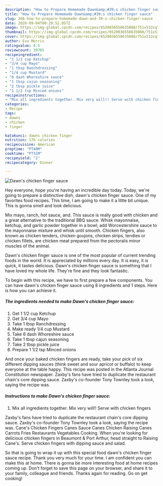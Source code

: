 ```yaml
---
description: "How to Prepare Homemade Dawn&amp;#39;s chicken finger sauce"
title: "How to Prepare Homemade Dawn&amp;#39;s chicken finger sauce"
slug: 366-how-to-prepare-homemade-dawn-and-39-s-chicken-finger-sauce
date: 2020-09-04T00:29:52.057Z
image: https://img-global.cpcdn.com/recipes/6520036558635008/751x532cq70/dawns-chicken-finger-sauce-recipe-main-photo.jpg
thumbnail: https://img-global.cpcdn.com/recipes/6520036558635008/751x532cq70/dawns-chicken-finger-sauce-recipe-main-photo.jpg
cover: https://img-global.cpcdn.com/recipes/6520036558635008/751x532cq70/dawns-chicken-finger-sauce-recipe-main-photo.jpg
author: Eva Morris
ratingvalue: 4.5
reviewcount: 39705
recipeingredient:
- "1 1/2 cup Ketchup"
- "3/4 cup Mayo"
- "1 tbsp Ranchdressing"
- "1/4 cup Mustard"
- "6 dash Whoreshire sauce"
- "1 tbsp cajun seasoning"
- "2 tbsp pickle juice"
- "1 1/2 tsp Minced onions"
recipeinstructions:
- "Mix all ingredients together. Mix very will!! Serve with chicken fingers"
categories:
- Recipe
tags:
- dawns
- chicken
- finger

katakunci: dawns chicken finger 
nutrition: 176 calories
recipecuisine: American
preptime: "PT40M"
cooktime: "PT31M"
recipeyield: "2"
recipecategory: Dinner

---
```



![Dawn&#39;s chicken finger sauce](https://img-global.cpcdn.com/recipes/6520036558635008/751x532cq70/dawns-chicken-finger-sauce-recipe-main-photo.jpg)

Hey everyone, hope you're having an incredible day today. Today, we're going to prepare a distinctive dish, dawn&#39;s chicken finger sauce. One of my favorites food recipes. This time, I am going to make it a little bit unique. This is gonna smell and look delicious.

Mix mayo, ranch, hot sauce, and. This sauce is really good with chicken and a great alternative to the traditional BBQ sauce. Whisk mayonnaise, ketchup, and garlic powder together in a bowl; add Worcestershire sauce to the mayonnaise mixture and whisk until smooth. Chicken fingers, also known as chicken tenders, chicken goujons, chicken strips, tendies or chicken fillets, are chicken meat prepared from the pectoralis minor muscles of the animal.

Dawn&#39;s chicken finger sauce is one of the most popular of current trending foods in the world. It is appreciated by millions every day. It is easy, it is quick, it tastes delicious. Dawn&#39;s chicken finger sauce is something that I have loved my whole life. They're fine and they look fantastic.


To begin with this recipe, we have to first prepare a few components. You can have dawn&#39;s chicken finger sauce using 8 ingredients and 1 steps. Here is how you can achieve it.

<!--inarticleads1-->

##### The ingredients needed to make Dawn&#39;s chicken finger sauce:

1. Get 1 1/2 cup Ketchup
1. Get 3/4 cup Mayo
1. Take 1 tbsp Ranchdressing
1. Make ready 1/4 cup Mustard
1. Take 6 dash Whoreshire sauce
1. Take 1 tbsp cajun seasoning
1. Take 2 tbsp pickle juice
1. Prepare 1 1/2 tsp Minced onions


And once your baked chicken fingers are ready, take your pick of six different dipping sauces (think sweet and sour apricot or buffalo) to keep everyone at the table happy. This recipe was posted in the Atlanta Journal Constitution newspaper. Zaxby&#39;s fans have tried to duplicate the restaurant chain&#39;s core dipping sauce. Zaxby&#39;s co-founder Tony Townley took a look, saying the recipe was. 

<!--inarticleads2-->

##### Instructions to make Dawn&#39;s chicken finger sauce:

1. Mix all ingredients together. Mix very will!! Serve with chicken fingers


Zaxby&#39;s fans have tried to duplicate the restaurant chain&#39;s core dipping sauce. Zaxby&#39;s co-founder Tony Townley took a look, saying the recipe was. Cane&#39;s Chicken Fingers Canes Sauce Canes Chicken Raising Canes Carrots Fries Restaurants Vegetables Cooking. When you&#39;re looking for delicious chicken fingers in Beaumont &amp; Port Arthur, head straight to Raising Cane&#39;s. Serve chicken fingers with dipping sauce and salad. 

So that is going to wrap it up with this special food dawn&#39;s chicken finger sauce recipe. Thank you very much for your time. I am confident you can make this at home. There is gonna be more interesting food at home recipes coming up. Don't forget to save this page on your browser, and share it to your family, colleague and friends. Thanks again for reading. Go on get cooking!
